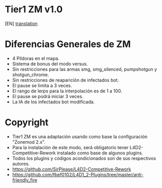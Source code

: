 # Tier1 ZM v1.0

[EN] [translation](https://translate.google.com/translate?sl=es&tl=en&u=https://github.com/lechuga16/T1_ZM)

# Diferencias Generales de ZM
- 4 Píldoras en el mapa.
- Sistema de bonus del modo versus.
- Sin restricciones para las armas smg, smg_silenced, pumpshotgun y shotgun_chrome.
- Sin restricciones de reaparición de infectados bot.
- El pause se limita a 3 veces.
- El rango de lerps para la interpolación es de 1 a 100.
- El pause se podrá iniciar 3 veces.
- La IA de los infectados bot modificada.

# Copyright
- Tier1 ZM es una adaptación usando como base la configuración "Zonemod 2.x". 
- Para la instalación de este modo, será obligatorio tener L4D2-Competitive-Rework instalado como base de algunos plugins.
- Todos los plugins y códigos acondicionados son de sus respectivos autores.
- https://github.com/SirPlease/L4D2-Competitive-Rework
- https://github.com/fbef0102/L4D1_2-Plugins/tree/master/anti-friendly_fire
